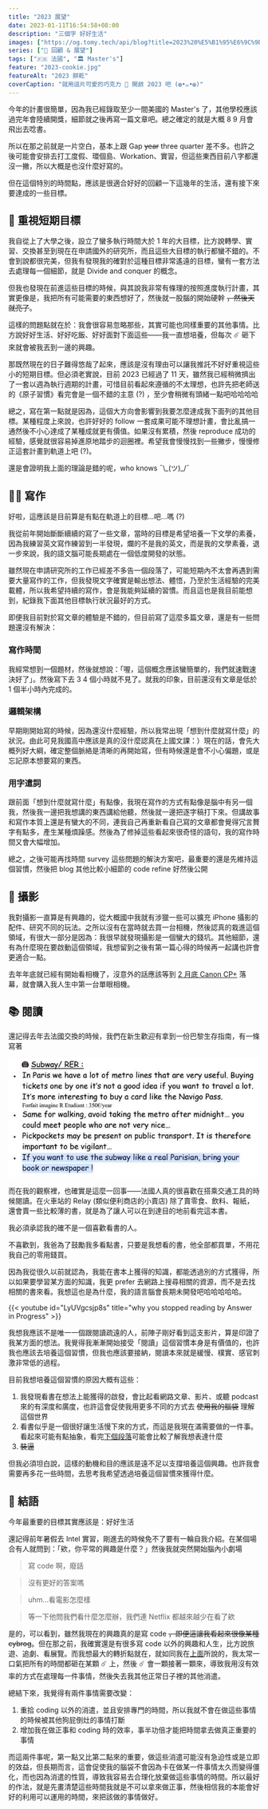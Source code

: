 ```yaml
---
title: "2023 展望"
date: 2023-01-11T16:54:58+08:00
description: "三個字 好好生活"
images: ["https://og.tomy.tech/api/blog?title=2023%20%E5%B1%95%E6%9C%9B"]
series: ["🔭 回顧 & 展望"]
tags: ["🇫🇷 法國", "🏛 Master's"]
feature: "2023-cookie.jpg"
featureAlt: "2023 餅乾"
coverCaption: "就用這片可愛的巧克力 🍪 開啟 2023 吧 (◍•ᴗ•◍)"
---
```


今年的計畫很簡單，因為我已經錄取至少一間美國的 Master's 了，其他學校應該過完年會陸續開獎，細節就之後再寫一篇文章吧。總之確定的就是大概 8 9 月會飛出去唸書。

所以在那之前就是一片空白，基本上跟 Gap ~~year~~ three quarter 差不多。也許之後可能會安排去打工度假、環個島、Workation、實習，但這些東西目前八字都還沒一撇，所以大概是也沒什麼好寫的。

但在這個特別的時間點，應該是很適合好好的回顧一下這幾年的生活，還有接下來要達成的一些目標。

## 🎯 重視短期目標

我自從上了大學之後，設立了蠻多執行時間大於 1 年的大目標，比方說轉學、實習、交換甚至到現在在申請國外的研究所，而且這些大目標的執行都蠻不錯的。不會到說都很完美，但我有發現我的確對於這種目標非常遙遠的目標，蠻有一套方法去處理每一個細節，就是 Divide and conquer 的概念。

但我也發現在前進這些目標的時候，與其說我非常有條理的按照進度執行計畫，其實更像是，我把所有可能需要的東西想好了，然後就一股腦的開始硬幹 ~~，然後天就亮了~~。

這樣的問題點就在於：我會很容易忽略那些，其實可能也同樣重要的其他事情。比方說好好生活、好好吃飯、好好面對下面這些——我一直想培養，但每次 ☄️ 砸下來就會被我丟到一邊的興趣。

那既然現在的日子難得悠哉了起來，應該是沒有理由可以讓我推託不好好重視這些小的短期目標。但必須老實說，目前 2023 已經過了 11 天，雖然我已經稍微擠出了一套以週為執行週期的計畫，可惜目前看起來遵循的不太理想，也許先把老師送的《原子習慣》看完會是一個不錯的主意 (?) ，至少會稍微有頭緒一點吧哈哈哈哈

總之，寫在第一點就是因為，這個大方向會影響到我要怎麼達成我下面列的其他目標。某種程度上來說，也許好好的 follow 一套成果可能不理想計畫，會比亂搞一通然後不小心達成了某種成就更有價值。如果沒有累積，然後 reproduce 成功的經驗，感覺就很容易掉進原地踏步的迴圈裡。希望我會慢慢找到一些撇步，慢慢修正這套計畫到軌道上吧 (?)。

還是會證明我上面的理論是錯的呢，who knows ¯\\\_(ツ)\_/¯

## ✍🏻 寫作

好啦，這應該是目前算是有點在軌道上的目標...吧...嗎 (?)

我從前年開始斷斷續續的寫了一些文章，當時的目標是希望培養一下文學的素養，因為我練習英文寫作練習到一半發現，爛的不是我的英文，而是我的文學素養，退一步來說，我的語文腦可能長期處在一個低度開發的狀態。

雖然現在申請研究所的工作已經差不多告一個段落了，可能短期內不太會再遇到需要大量寫作的工作，但我發現文字確實是輸出想法、體悟，乃至於生活經驗的完美載體，所以我希望持續的寫作，會是我能夠延續的習慣。而且這也是我目前能想到，紀錄我下面其他目標執行狀況最好的方式。

即便我目前對於寫文章的體驗是不錯的，但目前寫了這麼多篇文章，還是有一些問題還沒有解決：

### 寫作時間

我經常想到一個題材，然後就想說：「喔，這個概念應該蠻簡單的，我們就速戰速決好了」。然後寫下去 3 4 個小時就不見了。就我的印象，目前還沒有文章是低於 1 個半小時內完成的。

### 邏輯架構

早期剛開始寫的時候，因為還沒什麼經驗，所以我常出現「想到什麼就寫什麼」的狀況。由此可見我國高中應該是真的沒什麼認真在上國文課：）現在的話，會先大概列好大綱，確定整個脈絡是清晰的再開始寫，但有時候還是會不小心偏題，或是忘記原本想要寫的東西。

### 用字遣詞

跟前面「想到什麼就寫什麼」有點像，我現在寫作的方式有點像是腦中有另一個我，然後我一邊把我想講的東西講給他聽，然後就一邊把逐字稿打下來。但講故事和寫作本質上還是有蠻大的不同，連我自己再重新看自己寫的文章都會覺得冗言贅字有點多，產生某種煩躁感。然後為了修掉這些看起來很奇怪的語句，我的寫作時間又會大幅增加。

總之，之後可能再找時間 survey 這些問題的解決方案吧，最重要的還是先維持這個習慣，然後把 blog 其他比較小細節的 code refine 好然後公開

## 📸 攝影

我對攝影一直算是有興趣的，從大概國中我就有涉獵一些可以擴充 iPhone 攝影的配件、研究不同的玩法。之所以沒有在當時就去買一台相機，然後認真的栽進這個領域，有很大一部分是因為：我很早就發現攝影是一個蠻大的錢坑。其他細節，還有為什麼現在要啟動這個領域，我想留到之後有第一篇心得的時候再一起講也許會更適合一點。

去年年底就已經有開始看相機了，沒意外的話應該等到 [2 月底 Canon CP+](https://www.canonrumors.com/the-canon-eos-r8-will-be-announced-at-cp-in-february/) 落幕，就會購入我人生中第一台單眼相機。

## 📚 閱讀

還記得去年去法國交換的時候，我們在新生歡迎有拿到一份巴黎生存指南，有一條寫著

![像巴黎人一樣搭地鐵](subway-like-parisian.jpg "如果你想用巴黎道地的方式搭地鐵，帶本書或報紙吧")

而在我的觀察裡，也確實是這麼一回事——法國人真的很喜歡在搭乘交通工具的時候閱讀。在火車站的 Relay (類似便利商店的小賣店) 除了賣零食、飲料、報紙，還會賣一些比較薄的書，就是為了讓人可以在到達目的地前看完這本書。

我必須承認我的確不是一個喜歡看書的人。

不喜歡到，我爸為了鼓勵我多看點書，只要是我想看的書，他全部都買單，不用花我自己的零用錢買。

因為我從很久以前就認為，我能在書本上獲得的知識，都能透過別的方式獲得，所以如果要學習某方面的知識，我更 prefer 去網路上搜尋相關的資源，而不是去找相關的書來看。我想這也是為什麼，我的語言腦會長期未開發吧哈哈哈哈哈。

{{< youtube id="LyUVgcsjp8s" title="why you stopped reading by Answer in Progress" >}}

我想我應該不是唯一一個跟閱讀疏遠的人，前陣子剛好看到這支影片，算是印證了我某方面的想法。我覺得我漸漸開始接受「閱讀」這個習慣本身是有價值的，也許我也應該去培養這個習慣，但我也應該要接納，閱讀本來就是緩慢、樸實、感官刺激非常低的過程。

目前我想培養這個習慣的原因大概有這些：

1. 我發現看書在想法上能獲得的啟發，會比起看網路文章、影片、或聽 podcast 來的有深度和廣度，也許這會促使我用更多不同的方式去 ~~使用我的腦袋~~ 理解這個世界
2. 看書似乎是一個很好讓生活慢下來的方式，而這是我現在滿需要做的一件事。看起來可能有點抽象，看完[下個段落](#-結語)可能會比較了解我想表達什麼
3. ~~裝逼~~

但我必須坦白說，這樣的動機和目的應該是遠不足以支撐培養這個興趣。也許我會需要再多花一些時間，去思考我希望透過培養這個習慣來獲得什麼。

## 📝 結語

今年最重要的目標其實應該是：好好生活

還記得前年暑假去 Intel 實習，剛進去的時候免不了要有一輪自我介紹。在某個場合有人就問到：「欸，你平常的興趣是什麼？」然後我就突然開始腦內小劇場

> 寫 code 啊，廢話

> 沒有更好的答案嗎

> uhm...看電影怎麼樣

> 等一下他問我們看什麼怎麼辦，我們連 Netflix 都越來越少在看了欸

是的，可以看到，雖然我現在的興趣真的是寫 code ~~，即便這讓我看起來很像某種 cybrog~~。但在那之前，我確實還是有很多寫 code 以外的興趣和人生，比方說旅遊、追劇、看展覽。而我想最大的轉折點就在，就如同我在[上面](#-重視短期目標)所說的，我太常一口氣把所有的時間都砸在某顆 ☄️ 上，然後 ☄️ 會一顆接著一顆來，導致我用沒有效率的方式在處理每一件事情，然後失去我其他正常日子裡的其他消遣。

總結下來，我覺得有兩件事情需要改變：

1. 重拾 coding 以外的消遣，並且安排專門的時間，所以我就不會在做這些事情的時候被其他狗屁倒灶的事情打斷
2. 增加我在做正事和 coding 時的效率，事半功倍才能把時間拿去做真正重要的事情

而這兩件事呢，第一點又比第二點來的重要，做這些消遣可能沒有急迫性或是立即的效益，但長期而言，這會促使我的腦袋不會因為卡在做某一件事情太久而變得僵化，而也因為消遣的性質，導致我容易去合理化放棄做這些事情的時間。所以最好的作法，就是先畫清楚這些時間我就是不可以拿來做正事，然後相信我的本能會好好的利用可以運用的時間，來把該做的事情做好。
